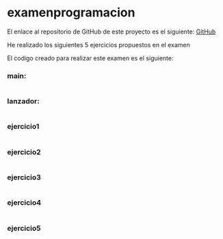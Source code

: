 # examenprogramacion

El enlace al repositorio de GitHub de este proyecto es el siguiente: [GitHub]()

He realizado los siguientes 5 ejercicios propuestos en el examen

El codigo creado para realizar este examen es el siguiente:

### main:

```

```

### lanzador:

```

```

### ejercicio1

```

```


### ejercicio2

```

```

### ejercicio3

```

```

### ejercicio4

```

```

### ejercicio5

```

```
